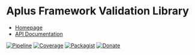 # Aplus Framework Validation Library

- [Homepage](https://aplus-framework.com/docs/validation)
- [API Documentation](https://aplus-framework.gitlab.io/libraries/validation/docs/)

[![Pipeline](https://gitlab.com/aplus-framework/libraries/validation/badges/master/pipeline.svg)](https://gitlab.com/aplus-framework/libraries/validation/-/pipelines?scope=branches)
[![Coverage](https://gitlab.com/aplus-framework/libraries/validation/badges/master/coverage.svg?job=test:php)](https://aplus-framework.gitlab.io/libraries/validation/coverage/)
[![Packagist](https://img.shields.io/packagist/v/aplus/validation)](https://packagist.org/packages/aplus/validation)
[![Donate](https://img.shields.io/badge/Donate-PayPal-blue.svg)](https://www.paypal.com/cgi-bin/webscr?cmd=_s-xclick&hosted_button_id=NGBNW5PY4VSJ4)
